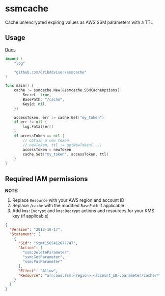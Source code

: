 # ssmcache

Cache un/encrypted expiring values as AWS SSM parameters with a TTL

## Usage

[Docs](https://pkg.go.dev/github.com/CribAdvisor/ssmcache)

```go
import (
    "log"

    "github.com/CribAdvisor/ssmcache"
)

func main() {
    cache := ssmcache.New(&ssmcache.SSMCacheOptions{
        Secret: true,
        BasePath: "/cache",
        KeyId: nil,
    })

    accessToken, err := cache.Get("my_token")
    if err != nil {
        log.Fatal(err)
    }
    if accessToken == nil {
        // obtain a new token
        // newToken, ttl := getNewToken(...)
        accessToken = newToken
        cache.Set("my_token", accessToken, ttl)
    }
}
```

## Required IAM permissions

**NOTE:**
1. Replace `Resource` with your AWS region and account ID
2. Replace `/cache` with the modified `BasePath` if applicable
3. Add `kms:Encrypt` and `kms:Decrypt` actions and resources for your KMS key (if applicable)
```json
{
  "Version": "2012-10-17",
  "Statement": [
    {
      "Sid": "Stmt1585412677747",
      "Action": [
        "ssm:DeleteParameter",
        "ssm:GetParameter",
        "ssm:PutParameter"
      ],
      "Effect": "Allow",
      "Resource": "arn:aws:ssm:<region>:<account_ID>:parameter/cache/*"
    }
  ]
}
```
